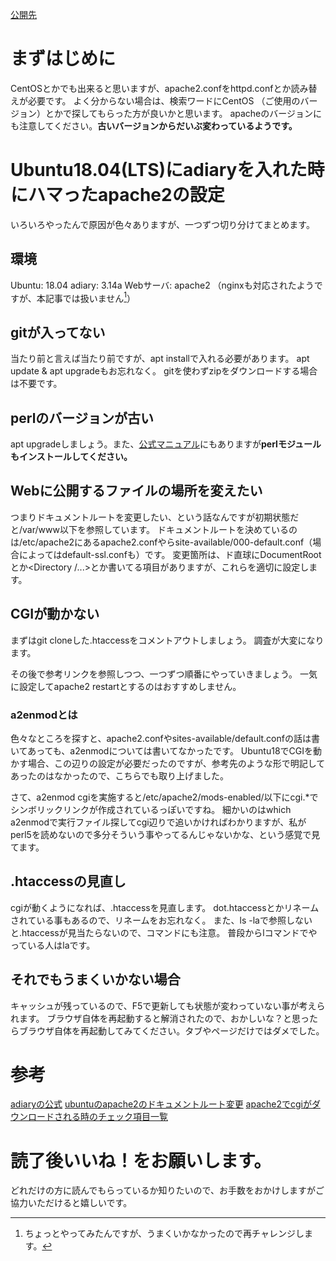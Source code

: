 [公開先](https://qiita.com/nomurasan/items/ca04bfe1cc80d8a3a059)

# まずはじめに
CentOSとかでも出来ると思いますが、apache2.confをhttpd.confとか読み替えが必要です。
よく分からない場合は、検索ワードにCentOS （ご使用のバージョン）とかで探してもらった方が良いかと思います。
apacheのバージョンにも注意してください。**古いバージョンからだいぶ変わっているようです。**

# Ubuntu18.04(LTS)にadiaryを入れた時にハマったapache2の設定
いろいろやったんで原因が色々ありますが、一つずつ切り分けてまとめます。

## 環境
Ubuntu: 18.04
adiary: 3.14a
Webサーバ: apache2
（nginxも対応されたようですが、本記事では扱いません[^1]）

[^1]: ちょっとやってみたんですが、うまくいかなかったので再チャレンジします。

## gitが入ってない
当たり前と言えば当たり前ですが、apt installで入れる必要があります。
apt update & apt upgradeもお忘れなく。
gitを使わずzipをダウンロードする場合は不要です。

## perlのバージョンが古い
apt upgradeしましょう。また、<a href="https://adiary.org/v3man/install2/#k4p2">公式マニュアル</a>にもありますが**perlモジュールもインストールしてください。**

## Webに公開するファイルの場所を変えたい
つまりドキュメントルートを変更したい、という話なんですが初期状態だと/var/www以下を参照しています。
ドキュメントルートを決めているのは/etc/apache2にあるapache2.confやらsite-available/000-default.conf（場合によってはdefault-ssl.confも）です。
変更箇所は、ド直球にDocumentRootとか<Directory /...>とか書いてる項目がありますが、これらを適切に設定します。

## CGIが動かない
まずはgit cloneした.htaccessをコメントアウトしましょう。
調査が大変になります。

その後で参考リンクを参照しつつ、一つずつ順番にやっていきましょう。
一気に設定してapache2 restartとするのはおすすめしません。

### a2enmodとは
色々なところを探すと、apache2.confやsites-available/default.confの話は書いてあっても、a2enmodについては書いてなかったです。
Ubuntu18でCGIを動かす場合、この辺りの設定が必要だったのですが、参考先のような形で明記してあったのはなかったので、こちらでも取り上げました。

さて、a2enmod cgiを実施すると/etc/apache2/mods-enabled/以下にcgi.*でシンボリックリンクが作成されているっぽいですね。
細かいのはwhich a2enmodで実行ファイル探してcgi辺りで追いかければわかりますが、私がperl5を読めないので多分そういう事やってるんじゃないかな、という感覚で見てます。

## .htaccessの見直し
cgiが動くようになれば、.htaccessを見直します。
dot.htaccessとかリネームされている事もあるので、リネームをお忘れなく。
また、ls -laで参照しないと.htaccessが見当たらないので、コマンドにも注意。
普段からlコマンドでやっている人はlaです。

## それでもうまくいかない場合
キャッシュが残っているので、F5で更新しても状態が変わっていない事が考えられます。
ブラウザ自体を再起動すると解消されたので、おかしいな？と思ったらブラウザ自体を再起動してみてください。タブやページだけではダメでした。

# 参考
<a href="https://adiary.org">adiaryの公式</a>
<a href="https://qiita.com/rakuraku0615/items/6af72e5524228d7c0f9b">ubuntuのapache2のドキュメントルート変更</a>
<a href="http://auewe.hatenablog.com/entry/2016/06/13/170457">apache2でcgiがダウンロードされる時のチェック項目一覧</a>

# 読了後いいね！をお願いします。
どれだけの方に読んでもらっているか知りたいので、お手数をおかけしますがご協力いただけると嬉しいです。
